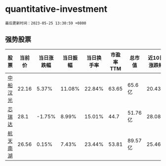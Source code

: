 # quantitative-investment

`最后更新时间：2023-05-25 13:30:59 +0800`

## 强势股票

|股票|当前价|当日涨跌幅|当日振幅|当日换手率|市盈率TTM|总市值|近10日涨跌幅|
|----|----|----|----|----|----|----|----|
|[中船汉光](https://xueqiu.com/S/SZ300847)|22.16|5.37%|11.08%|22.84%|63.65|65.6亿|20.43%|
|[芯瑞达](https://xueqiu.com/S/SZ002983)|28.1|-1.75%|8.99%|15.01%|44.7|51.76亿|28.08%|
|[航天南湖](https://xueqiu.com/S/SH688552)|26.56|0.15%|7.43%|23.44%|53.81|89.57亿|25.46%|
